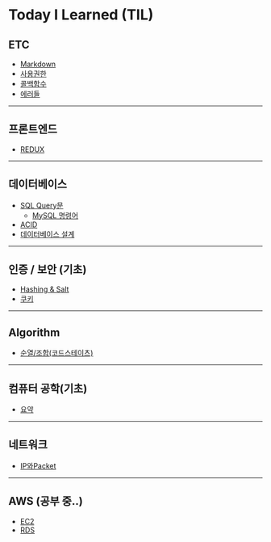 # **Today I Learned (TIL)**

## ETC
* [Markdown](./til/ETC/Markdown.md)
* [사용권한](./til/ETC/사용권한.md)
* [콜백함수](./til/ETC/콜백함수.md)
* [에러들](./til/ETC/error.md)
___
## 프론트엔드
 * [REDUX](./til/REDUX.md)
___
## 데이터베이스
* [SQL Query문](./til/DB/SQL_Query.md)
  + [MySQL 명령어](./til/DB/MySQL_명령어.md)
* [ACID](./til/DB/ACID.md)
* [데이터베이스 설계](./til/DB/DB설계.md)
<!-- * [MVC](./til/DB/MVC.md)
* [ORM](./til/DB/ORM.md) -->
<!-- * [NoSQL(MongoDB) (진행 중..)](./til/DB/NoSQL.md) -->

___
## 인증 / 보안 (기초)
* [Hashing & Salt](./til/인증&보안/hashing&salt.md)
* [쿠키](./til/인증&보안/쿠키.md)

___
## Algorithm
* [순열/조합(코드스테이츠)](./til/Algorithm/순열&조합.md)

___
## 컴퓨터 공학(기초)
* [요약](./til/CS/checkpoint.md)

___
## 네트워크
* [IP와Packet](./til/네트워크/IP와Packet.md)

___
## AWS (공부 중..)
* [EC2](./til/AWS/EC2.md)
* [RDS](./til/AWS/RDS.md)




